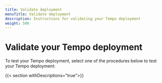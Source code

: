 ```yaml
---
title: Validate deployment
menuTitle: Validate deployment
description: Instructions for validating your Tempo deployment
weight: 500
---
```


<!-- This page is not finished. It's hidden from the published doc site by draft: true. -->

# Validate your Tempo deployment

To test your Tempo deployment, select one of the procedures below to test your Tempo deployment:

{{< section withDescriptions="true">}}

<!-- Update these steps before publishing. They aren't complete.
Follow these steps to ensure that traces are being sent and received correctly.
This guide assumes you have already set up a Tempo instance and have Grafana configured to query it.

For additional information, refer to [Push spans with HTTP](https://grafana.com/docs/tempo/<TEMPO_VERSION>/operations/push-spans-with-http/).

If you are using Cloud Traces, refer to [Set up Cloud Traces](https://grafana.com/docs/grafana-cloud/send-data/traces/set-up/).

## Before you begin


## Test using the Tempo CLI
To test your Tempo deployment, you can use the Tempo CLI to push traces to your Tempo instance.
The Tempo CLI is a command-line tool that allows you to interact with your Tempo instance and perform various operations, such as pushing traces, querying traces, and more.

### Install the Tempo CLI
You can install the Tempo CLI by following the instructions in the [Tempo CLI documentation](https://grafana.com/docs/tempo/latest/operations/cli/).

### Push traces to Tempo

To push traces to your Tempo instance, you can use the `tempo push` command. For example, to push a trace with a specific trace ID and span ID, you can use the following command:
```bash
tempo push --trace-id <TRACE_ID> --span-id <SPAN_ID> --endpoint http://<TEMPO-DISTRIBUTOR-SERVICE>:<HTTP-LISTEN-PORT>
```
Replace `<TRACE_ID>` and `<SPAN_ID>` with the actual trace ID and span ID you want to push, and `<TEMPO-DISTRIBUTOR-SERVICE>` and `<HTTP-LISTEN-PORT>` with the appropriate values for your Tempo instance.


1. **Use `curl` to Query Tempo**: You can use `curl` to query the Tempo API and check if traces are being received. For example:
   ```bash
   curl -G http://<TEMPO-QUERY-FRONTEND-SERVICE>:<HTTP-LISTEN-PORT>/api/traces
   ```


## Test using Grafana

You can use Grafana to check if traces are sent and received.

### Test if traces are sent

To test if traces are being sent to Tempo, you can use the following methods:


2. **Use OpenTelemetry Collector**: If you have an OpenTelemetry Collector configured, you can check its logs to see if it is successfully exporting traces to Tempo. Ensure that the collector is configured with the correct endpoint for Tempo.

3. **Use Grafana Explore**: Navigate to the **Explore** section in Grafana and select the Tempo data source. You can run a query to see if traces are being returned.


### Test if traces are received

To test if traces are being received by Tempo, you can use the following methods:

1. **Grafana Explore**: Navigate to the **Explore** section in Grafana and select the Tempo data source. You can run a query to see if traces are being returned.
2. **Use `curl` to Query Tempo**: You can use `curl` to query the Tempo API and check if traces are being returned. For example:
   ```bash
   curl -G http://<TEMPO-QUERY-FRONTEND-SERVICE>:<HTTP-LISTEN-PORT>/api/traces
   ```
4. **Use OpenTelemetry Collector**: If you have an OpenTelemetry Collector configured, you can check its logs to see if it is successfully exporting traces to Tempo. Ensure that the collector is configured with the correct endpoint for Tempo.
5. **Check Grafana Logs**: Look for logs in the Grafana instance that indicate traces are being returned from Tempo. You can find these logs in the Grafana UI under **Configuration** > **Logs**.

-->
